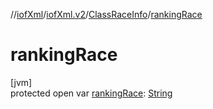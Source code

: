//[iofXml](../../../index.md)/[iofXml.v2](../index.md)/[ClassRaceInfo](index.md)/[rankingRace](ranking-race.md)

# rankingRace

[jvm]\
protected open var [rankingRace](ranking-race.md): [String](https://docs.oracle.com/javase/8/docs/api/java/lang/String.html)
